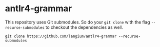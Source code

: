 # antlr4-grammar

This repository uses Git submodules. So do your `git clone` with the flag `--recurse-submodules` to checkout the dependencies as well.

```
git clone https://github.com/langium/antlr4-grammar --recurse-submodules
```
